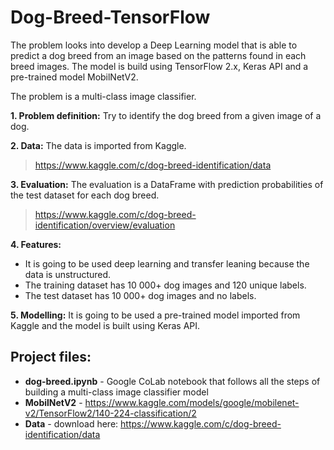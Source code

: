 # Dog-Breed-TensorFlow
The problem looks into develop a Deep Learning model that is able to predict a dog breed from an image based on the patterns found in each breed images. The model is build using TensorFlow 2.x, Keras API and a pre-trained model MobilNetV2.

The problem is a multi-class image classifier.

**1. Problem definition:** Try to identify the dog breed from a given image of a dog.

**2. Data:** The data is imported from Kaggle. 
> https://www.kaggle.com/c/dog-breed-identification/data

**3. Evaluation:** The evaluation is a DataFrame with prediction probabilities of the test dataset for each dog breed.
> https://www.kaggle.com/c/dog-breed-identification/overview/evaluation

**4. Features:**
* It is going to be used deep learning and transfer leaning because the data is unstructured.
* The training dataset has 10 000+ dog images and 120 unique labels.
* The test dataset has 10 000+ dog images and no labels.

**5. Modelling:** It is going to be used a pre-trained model imported from Kaggle and the model is built using Keras API. 

## Project files:
* **dog-breed.ipynb** - Google CoLab notebook that follows all the steps of building a multi-class image classifier model
* **MobilNetV2** - https://www.kaggle.com/models/google/mobilenet-v2/TensorFlow2/140-224-classification/2
* **Data** - download here: https://www.kaggle.com/c/dog-breed-identification/data
